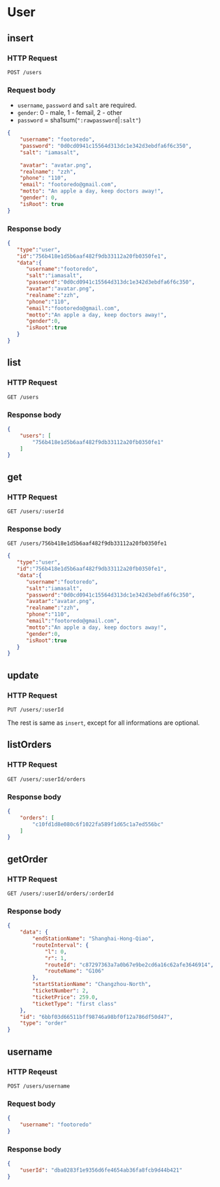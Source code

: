 # User

## insert

### HTTP Request

```
POST /users
```

### Request body

- `username`, `password` and `salt` are required.
- `gender`: 0 - male, 1 - femail, 2 - other
- `password` = sha1sum(`":rawpassword`|`:salt"`)

```json
{
    "username": "footoredo",
    "password": "0d0cd0941c15564d313dc1e342d3ebdfa6f6c350",
    "salt": "iamasalt",

    "avatar": "avatar.png",
    "realname": "zzh",
    "phone": "110",
    "email": "footoredo@gmail.com",
    "motto": "An apple a day, keep doctors away!",
    "gender": 0,
    "isRoot": true
}
```

### Response body

```json
{
   "type":"user",
   "id":"756b418e1d5b6aaf482f9db33112a20fb0350fe1",
   "data":{
      "username":"footoredo",
      "salt":"iamasalt",
      "password":"0d0cd0941c15564d313dc1e342d3ebdfa6f6c350",
      "avatar":"avatar.png",
      "realname":"zzh",
      "phone":"110",
      "email":"footoredo@gmail.com",
      "motto":"An apple a day, keep doctors away!",
      "gender":0,
      "isRoot":true
   }
}
```

## list

### HTTP Request

```
GET /users
```

### Response body
```json
{
    "users": [
        "756b418e1d5b6aaf482f9db33112a20fb0350fe1"
    ]
}
```

## get

### HTTP Request

```
GET /users/:userId
```

### Response body
```
GET /users/756b418e1d5b6aaf482f9db33112a20fb0350fe1
```
```json
{
   "type":"user",
   "id":"756b418e1d5b6aaf482f9db33112a20fb0350fe1",
   "data":{
      "username":"footoredo",
      "salt":"iamasalt",
      "password":"0d0cd0941c15564d313dc1e342d3ebdfa6f6c350",
      "avatar":"avatar.png",
      "realname":"zzh",
      "phone":"110",
      "email":"footoredo@gmail.com",
      "motto":"An apple a day, keep doctors away!",
      "gender":0,
      "isRoot":true
   }
}
```

## update

### HTTP Request

```
PUT /users/:userId
```

The rest is same as `insert`, except for all informations are optional.

## listOrders

### HTTP Request
```
GET /users/:userId/orders
```

### Response body
```json
{
    "orders": [
        "c10fd1d8e080c6f1022fa589f1d65c1a7ed556bc"
    ]
}
```

## getOrder

### HTTP Request
```
GET /users/:userId/orders/:orderId
```

### Response body
```json
{
    "data": {
        "endStationName": "Shanghai-Hong-Qiao",
        "routeInterval": {
            "l": 0,
            "r": 1,
            "routeId": "c87297363a7a0b67e9be2cd6a16c62afe3646914",
            "routeName": "G106"
        },
        "startStationName": "Changzhou-North",
        "ticketNumber": 2,
        "ticketPrice": 259.0,
        "ticketType": "first class"
    },
    "id": "6bbf03d66511bff98746a98bf0f12a786df50d47",
    "type": "order"
}

```

## username

### HTTP Reqeust
```
POST /users/username
```

### Request body
```json
{
    "username": "footoredo"
}
```

### Response body
```json
{
    "userId": "dba0283f1e9356d6fe4654ab36fa8fcb9d44b421"
}

```
